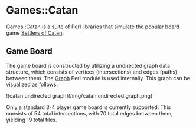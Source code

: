 # Games::Catan

Games::Catan is a suite of Perl libraries that simulate the popular board game [Settlers of Catan](http://www.catan.com).

## Game Board

The game board is constructed by utilizing a undirected graph data structure, which consists of vertices (intersections) and
edges (paths) between them.  The [Graph](https://metacpan.org/pod/distribution/Graph/lib/Graph.pod) Perl module is used
internally.  This graph can be visualized as follows:

![catan undirected graph](/img/catan undirected graph.png)

Only a standard 3-4 player game board is currently supported.  This consists of 54 total intersections, with 70 total edges
between them, yielding 19 total tiles.
